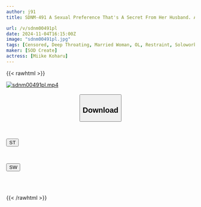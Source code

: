 ```yaml
---
author: j91
title: SDNM-491 A Sexual Preference That's A Secret From Her Husband. A Gentle Masochistic Wife From The Ancient Capital Of Kyoto, Koharu Miike, 34 Years Old, Chapter 2 "I Want To Be Tortured More Violently" Her Masochistic Nature Revealed Through Spanking, Deep Throat, And Skewered Threesomes, A Masochistic Adultery

url: /v/sdnm00491pl
date: 2024-11-04T16:15:00Z
image: "sdnm00491pl.jpg"
tags: [Censored, Deep Throating, Married Woman, OL, Restraint, Solowork]
maker: [SOD Create]
actress: [Miike Koharu]
---
```



{{< rawhtml >}}

<div class="video" data-videoid="GKR2oWa1RGU1vlR">
    <a href="javascript:;">
        <img src="/v/sdnm00491pl/sdnm00491pl.jpg" width="WIDTH" height="HEIGHT" alt="sdnm00491pl.mp4" loading="lazy">
    </a>
</div>

<script type="text/javascript" src="https://j91.asia/asset/on-demand-st.js"></script>

<br>
  <link rel="stylesheet" href="https://j91.asia/asset/bs5.css">
  
  <center>
  <button class="btn btn-primary" type="button" data-bs-toggle="collapse" data-bs-target=".multi-collapse" aria-expanded="false" aria-controls="multiCollapseExample1 multiCollapseExample2"><h2>Download</h2></button></center>
</p>
<div class="row">
  <div class="col">
    <div class="collapse multi-collapse" id="multiCollapseExample1">
      <div class="card card-body">
	      	      <br>
<div class="buttons">  
<p><a href="/v/sdnm00491pl/st.html" target="_blank"><button class="btn-hover color-3"><i class="fa fa-download"></i> ST</button></a></p></div>
    </div>
  </div>
</div>
  <div class="col">
    <div class="collapse multi-collapse" id="multiCollapseExample2">
      <div class="card card-body">
	      <br>
<div class="buttons">
<p><a href="/v/sdnm00491pl/sw.html" target="_blank"><button class="btn-hover color-2"><i class="fa fa-download"></i> SW</button></a></p></div>
<br><br>
      </div>
    </div>
  </div>
</div>

{{< /rawhtml >}}